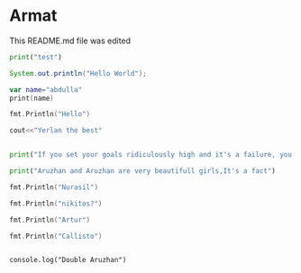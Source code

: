 # Armat

This README.md file was edited

```python
print("test")
```

```java
System.out.println("Hello World");
```

```kotlin
var name="abdulla"
print(name)

```


```go
fmt.Println("Hello")
```
```c++
cout<<"Yerlan the best"
```

```python

print("If you set your goals ridiculously high and it's a failure, you will fail above everyone else's success.")


````



```py
print("Aruzhan and Aruzhan are very beautifull girls,It's a fact")
```

```go
fmt.Println("Nurasil")
```
```go
fmt.Println("nikitos?")
```
```go
fmt.Println("Artur")
```
```go
fmt.Println("Callisto")
```
```chrome console

console.log("Double Aruzhan")
```
